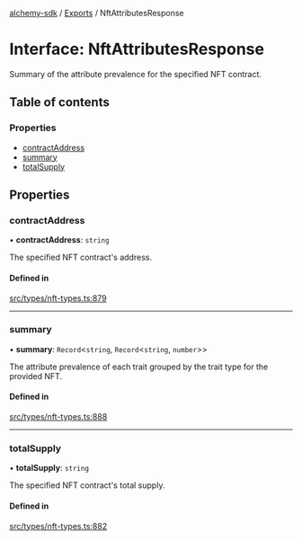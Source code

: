 [alchemy-sdk](../README.md) / [Exports](../modules.md) / NftAttributesResponse

# Interface: NftAttributesResponse

Summary of the attribute prevalence for the specified NFT contract.

## Table of contents

### Properties

- [contractAddress](NftAttributesResponse.md#contractaddress)
- [summary](NftAttributesResponse.md#summary)
- [totalSupply](NftAttributesResponse.md#totalsupply)

## Properties

### contractAddress

• **contractAddress**: `string`

The specified NFT contract's address.

#### Defined in

[src/types/nft-types.ts:879](https://github.com/alchemyplatform/alchemy-sdk-js/blob/ae0aa3f0/src/types/nft-types.ts#L879)

___

### summary

• **summary**: `Record`<`string`, `Record`<`string`, `number`\>\>

The attribute prevalence of each trait grouped by the trait type for the
provided NFT.

#### Defined in

[src/types/nft-types.ts:888](https://github.com/alchemyplatform/alchemy-sdk-js/blob/ae0aa3f0/src/types/nft-types.ts#L888)

___

### totalSupply

• **totalSupply**: `string`

The specified NFT contract's total supply.

#### Defined in

[src/types/nft-types.ts:882](https://github.com/alchemyplatform/alchemy-sdk-js/blob/ae0aa3f0/src/types/nft-types.ts#L882)
